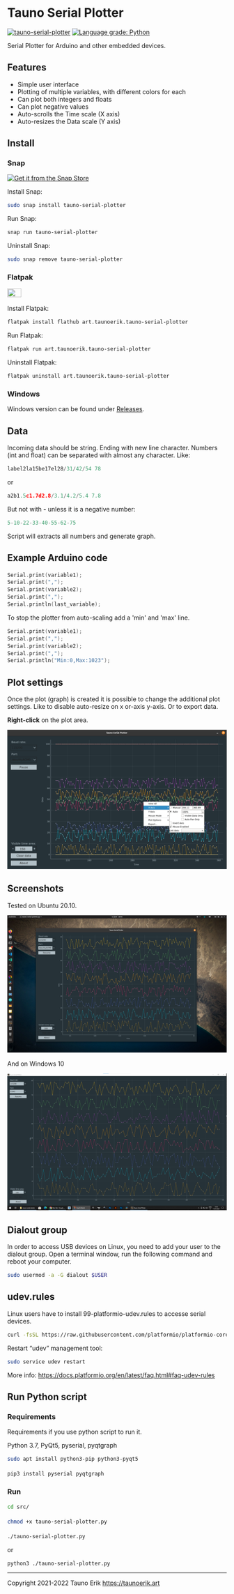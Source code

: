 # Tauno Serial Plotter
[![tauno-serial-plotter](https://snapcraft.io/tauno-serial-plotter/badge.svg)](https://snapcraft.io/tauno-serial-plotter)
[![Language grade: Python](https://img.shields.io/lgtm/grade/python/g/taunoe/tauno-serial-plotter.svg?logo=lgtm&logoWidth=18)](https://lgtm.com/projects/g/taunoe/tauno-serial-plotter/context:python)

Serial Plotter for Arduino and other embedded devices.

## Features

- Simple user interface
- Plotting of multiple variables, with different colors for each
- Can plot both integers and floats
- Can plot negative values
- Auto-scrolls the Time scale (X axis)
- Auto-resizes the Data scale (Y axis)

## Install

### Snap

[![Get it from the Snap Store](https://snapcraft.io/static/images/badges/en/snap-store-white.svg)](https://snapcraft.io/tauno-serial-plotter)

Install Snap:

```Bash
sudo snap install tauno-serial-plotter
```

Run Snap:

```Bash
snap run tauno-serial-plotter
```

Uninstall Snap:

```Bash
sudo snap remove tauno-serial-plotter
```

### Flatpak

[<img src="https://flathub.org/assets/badges/flathub-badge-en.png" width="25%" height="25%">](https://flathub.org/apps/details/art.taunoerik.tauno-serial-plotter)

Install Flatpak:

```Bash
flatpak install flathub art.taunoerik.tauno-serial-plotter
```

Run Flatpak:

```Bash
flatpak run art.taunoerik.tauno-serial-plotter
```

Uninstall Flatpak:

```Bash
flatpak uninstall art.taunoerik.tauno-serial-plotter
```

### Windows

Windows version can be found under [Releases](https://github.com/taunoe/tauno-serial-plotter/releases).

## Data

Incoming data should be string. Ending with new line character. Numbers (int and float) can be separated with almost any character.
Like:

```C
label2la15be17el28/31/42/54 78
```

or

```C
a2b1.5c1.7d2.8/3.1/4.2/5.4 7.8
```

But not with **-** unless it is a negative number:

```C
5-10-22-33-40-55-62-75
```

Script will extracts all numbers and generate graph.

## Example Arduino code

```C++
Serial.print(variable1);
Serial.print(",");
Serial.print(variable2);
Serial.print(",");
Serial.println(last_variable);
```

To stop the plotter from auto-scaling add a 'min' and 'max' line.

```C++
Serial.print(variable1);
Serial.print(",");
Serial.print(variable2);
Serial.print(",");
Serial.println("Min:0,Max:1023");
```

## Plot settings

Once the plot (graph) is created it is possible to change the additional plot settings. Like to disable auto-resize on x or-axis y-axis. Or to export data.

**Right-click** on the plot area.

![Graph settings](img/graph-settings.png)

## Screenshots

Tested on Ubuntu 20.10.

![Screenshot on ubuntu](./img/screenshot.png)

And on Windows 10

![Screenshot on ubuntu](./img/screenshot_win10.png)



## Dialout group

In order to access USB devices on Linux, you need to add your user to the dialout group. Open a terminal window, run the following command and reboot your computer.

```Bash
sudo usermod -a -G dialout $USER
```

## udev.rules

Linux users have to install 99-platformio-udev.rules to accesse serial devices.

```Bash
curl -fsSL https://raw.githubusercontent.com/platformio/platformio-core/master/scripts/99-platformio-udev.rules | sudo tee /etc/udev/rules.d/99-platformio-udev.rules
```

Restart “udev” management tool:

```Bash
sudo service udev restart
```

More info: https://docs.platformio.org/en/latest/faq.html#faq-udev-rules

## Run Python script

### Requirements

Requirements if you use python script to run it.

Python 3.7, PyQt5, pyserial, pyqtgraph

```Bash
sudo apt install python3-pip python3-pyqt5

pip3 install pyserial pyqtgraph
```

### Run

```Bash
cd src/

chmod +x tauno-serial-plotter.py

./tauno-serial-plotter.py
```

or

```Bash
python3 ./tauno-serial-plotter.py
```



 ___

Copyright 2021-2022 Tauno Erik https://taunoerik.art
